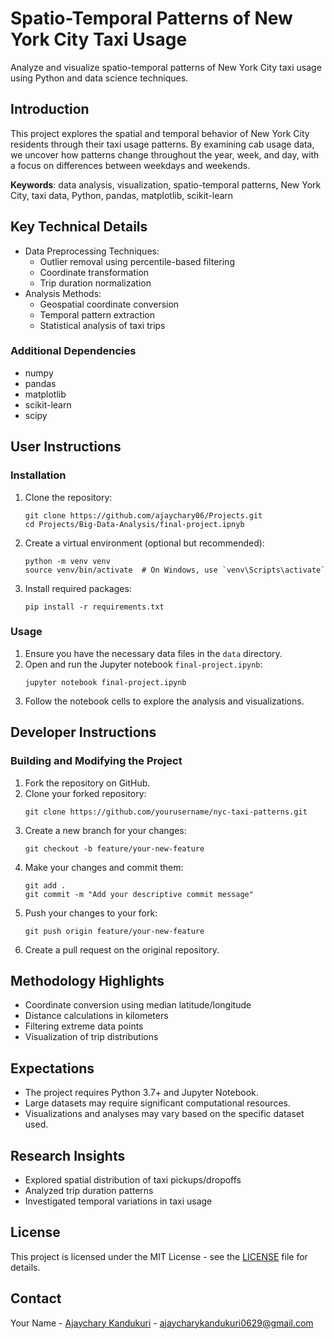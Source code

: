 
# Spatio-Temporal Patterns of New York City Taxi Usage


Analyze and visualize spatio-temporal patterns of New York City taxi usage using Python and data science techniques.

## Introduction
This project explores the spatial and temporal behavior of New York City residents through their taxi usage patterns. By examining cab usage data, we uncover how patterns change throughout the year, week, and day, with a focus on differences between weekdays and weekends.

**Keywords**: data analysis, visualization, spatio-temporal patterns, New York City, taxi data, Python, pandas, matplotlib, scikit-learn

## Key Technical Details
- Data Preprocessing Techniques:
  - Outlier removal using percentile-based filtering
  - Coordinate transformation
  - Trip duration normalization
- Analysis Methods:
  - Geospatial coordinate conversion
  - Temporal pattern extraction
  - Statistical analysis of taxi trips
 
### Additional Dependencies
- numpy
- pandas
- matplotlib
- scikit-learn
- scipy

## User Instructions

### Installation
1. Clone the repository:
   ```
   git clone https://github.com/ajaychary06/Projects.git
   cd Projects/Big-Data-Analysis/final-project.ipnyb
   ```
2. Create a virtual environment (optional but recommended):
   ```
   python -m venv venv
   source venv/bin/activate  # On Windows, use `venv\Scripts\activate`
   ```
3. Install required packages:
   ```
   pip install -r requirements.txt
   ```

### Usage
1. Ensure you have the necessary data files in the `data` directory.
2. Open and run the Jupyter notebook `final-project.ipynb`:
   ```
   jupyter notebook final-project.ipynb
   ```
3. Follow the notebook cells to explore the analysis and visualizations.

## Developer Instructions

### Building and Modifying the Project
1. Fork the repository on GitHub.
2. Clone your forked repository:
   ```
   git clone https://github.com/yourusername/nyc-taxi-patterns.git
   ```
3. Create a new branch for your changes:
   ```
   git checkout -b feature/your-new-feature
   ```
4. Make your changes and commit them:
   ```
   git add .
   git commit -m "Add your descriptive commit message"
   ```
5. Push your changes to your fork:
   ```
   git push origin feature/your-new-feature
   ```
6. Create a pull request on the original repository.

## Methodology Highlights
- Coordinate conversion using median latitude/longitude
- Distance calculations in kilometers
- Filtering extreme data points
- Visualization of trip distributions


## Expectations
- The project requires Python 3.7+ and Jupyter Notebook.
- Large datasets may require significant computational resources.
- Visualizations and analyses may vary based on the specific dataset used.

## Research Insights
- Explored spatial distribution of taxi pickups/dropoffs
- Analyzed trip duration patterns
- Investigated temporal variations in taxi usage

## License

This project is licensed under the MIT License - see the [LICENSE](https://github.com/ajaychary06/Projects/blob/main/LICENSE) file for details.


## Contact

Your Name - [Ajaychary Kandukuri](https://www.linkedin.com/in/ajaychary-kandukuri-053a5a25a) - ajaycharykandukuri0629@gmail.com
